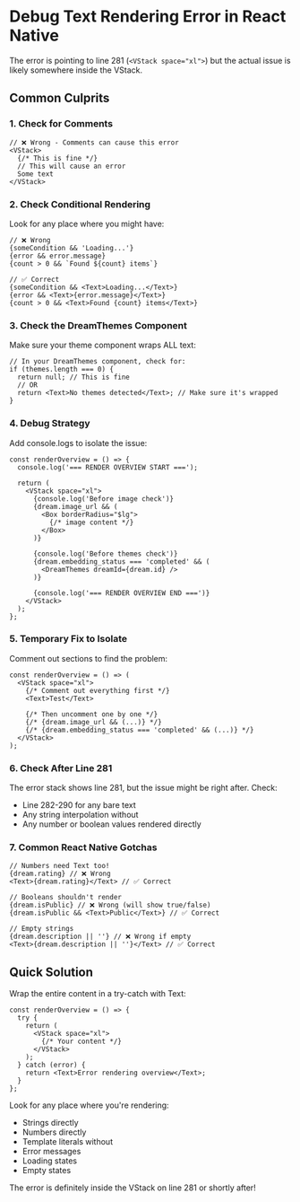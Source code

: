 # Debug Text Rendering Error in React Native

The error is pointing to line 281 (`<VStack space="xl">`) but the actual issue is likely somewhere inside the VStack. 

## Common Culprits

### 1. Check for Comments
```tsx
// ❌ Wrong - Comments can cause this error
<VStack>
  {/* This is fine */}
  // This will cause an error
  Some text
</VStack>
```

### 2. Check Conditional Rendering
Look for any place where you might have:
```tsx
// ❌ Wrong
{someCondition && 'Loading...'}
{error && error.message}
{count > 0 && `Found ${count} items`}

// ✅ Correct
{someCondition && <Text>Loading...</Text>}
{error && <Text>{error.message}</Text>}
{count > 0 && <Text>Found {count} items</Text>}
```

### 3. Check the DreamThemes Component
Make sure your theme component wraps ALL text:

```tsx
// In your DreamThemes component, check for:
if (themes.length === 0) {
  return null; // This is fine
  // OR
  return <Text>No themes detected</Text>; // Make sure it's wrapped
}
```

### 4. Debug Strategy

Add console.logs to isolate the issue:

```tsx
const renderOverview = () => {
  console.log('=== RENDER OVERVIEW START ===');
  
  return (
    <VStack space="xl">
      {console.log('Before image check')}
      {dream.image_url && (
        <Box borderRadius="$lg">
          {/* image content */}
        </Box>
      )}
      
      {console.log('Before themes check')}
      {dream.embedding_status === 'completed' && (
        <DreamThemes dreamId={dream.id} />
      )}
      
      {console.log('=== RENDER OVERVIEW END ===')}
    </VStack>
  );
};
```

### 5. Temporary Fix to Isolate

Comment out sections to find the problem:

```tsx
const renderOverview = () => (
  <VStack space="xl">
    {/* Comment out everything first */}
    <Text>Test</Text>
    
    {/* Then uncomment one by one */}
    {/* {dream.image_url && (...)} */}
    {/* {dream.embedding_status === 'completed' && (...)} */}
  </VStack>
);
```

### 6. Check After Line 281

The error stack shows line 281, but the issue might be right after. Check:
- Line 282-290 for any bare text
- Any string interpolation without <Text>
- Any number or boolean values rendered directly

### 7. Common React Native Gotchas

```tsx
// Numbers need Text too!
{dream.rating} // ❌ Wrong
<Text>{dream.rating}</Text> // ✅ Correct

// Booleans shouldn't render
{dream.isPublic} // ❌ Wrong (will show true/false)
{dream.isPublic && <Text>Public</Text>} // ✅ Correct

// Empty strings
{dream.description || ''} // ❌ Wrong if empty
<Text>{dream.description || ''}</Text> // ✅ Correct
```

## Quick Solution

Wrap the entire content in a try-catch with Text:

```tsx
const renderOverview = () => {
  try {
    return (
      <VStack space="xl">
        {/* Your content */}
      </VStack>
    );
  } catch (error) {
    return <Text>Error rendering overview</Text>;
  }
};
```

Look for any place where you're rendering:
- Strings directly
- Numbers directly  
- Template literals without <Text>
- Error messages
- Loading states
- Empty states

The error is definitely inside the VStack on line 281 or shortly after!